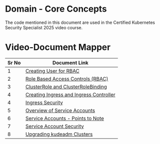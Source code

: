 # Domain - Core Concepts

The code mentioned in this document are used in the Certified Kubernetes Security Specialist 2025 video course.


# Video-Document Mapper

| Sr No | Document Link |
| ------ | ------ |
| 1 | [Creating User for RBAC][PlDa] |
| 2 | [Role Based Access Controls (RBAC)][PlDb] |
| 3 | [ClusterRole and ClusterRoleBinding][PlDc]
| 4 | [Creating Ingress and Ingress Controller][PlDd]
| 4 | [Ingress Security][PlDe] |
| 5 | [Overview of Service Accounts][PlDf] |
| 6 | [Service Accounts - Points to Note][PlDg] |
| 7 | [Service Account Security][PlDh] |
| 8 | [Upgrading kudeadm Clusters][PlDi] |



   [PlDa]: <./user-rbac.md>
   [PlDb]: <./rbac.md>
   [PlDc]: <./clusterrole.md>
   [PlDd]: <./deploying-ingress.md>
   [PlDe]: <./ingress-security.md>
   [PlDf]: <./service-account.md>
   [PlDg]: <./sa-pointers.md>
   [PlDh]: <./sa-security.md>
   [PlDi]: <./kubeadm-version.md>
